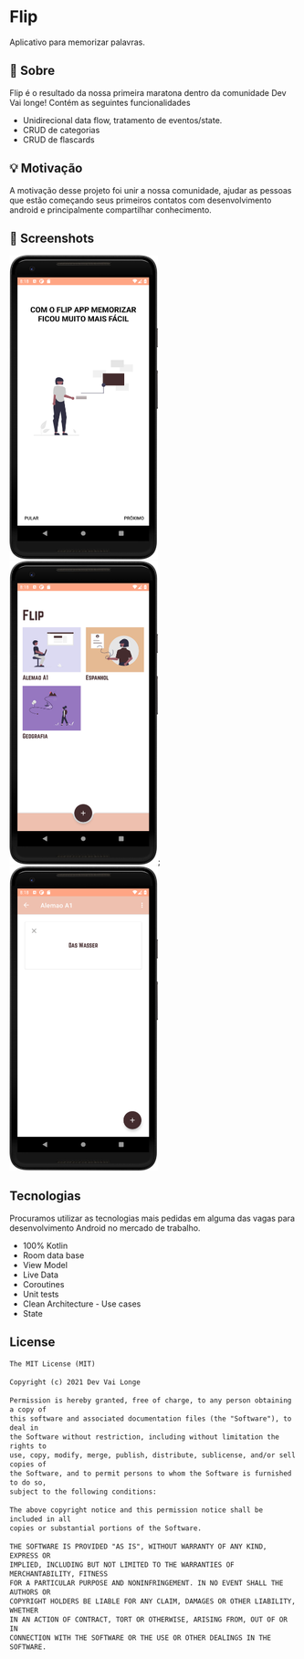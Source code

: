 # Flip
Aplicativo para memorizar palavras.

## :scroll: Sobre
Flip é o resultado da nossa primeira maratona dentro da comunidade Dev Vai longe!
Contém as seguintes funcionalidades
* Unidirecional data flow, tratamento de eventos/state.
* CRUD de categorias
* CRUD de flascards

## :bulb: Motivação
<!--- Optionally point readers to interesting parts of your submission. -->
<!--- What are you especially proud of? -->
A motivação desse projeto foi unir a nossa comunidade, ajudar as pessoas que estão começando seus primeiros contatos com desenvolvimento android e principalmente compartilhar conhecimento.

## :camera_flash: Screenshots
<!-- You can add more screenshots here if you like -->
<img src="/results/screenshot_1.png" width="260">&emsp;<img src="/results/screenshot_2.png" width="260">;<img src="/results/screenshot_3.png" width="260">

## Tecnologias
Procuramos utilizar as tecnologias mais pedidas em alguma das vagas para desenvolvimento Android no mercado de trabalho.
* 100% Kotlin
* Room data base
* View Model
* Live Data
* Coroutines
* Unit tests
* Clean Architecture - Use cases
* State

## License
```
The MIT License (MIT)

Copyright (c) 2021 Dev Vai Longe

Permission is hereby granted, free of charge, to any person obtaining a copy of
this software and associated documentation files (the "Software"), to deal in
the Software without restriction, including without limitation the rights to
use, copy, modify, merge, publish, distribute, sublicense, and/or sell copies of
the Software, and to permit persons to whom the Software is furnished to do so,
subject to the following conditions:

The above copyright notice and this permission notice shall be included in all
copies or substantial portions of the Software.

THE SOFTWARE IS PROVIDED "AS IS", WITHOUT WARRANTY OF ANY KIND, EXPRESS OR
IMPLIED, INCLUDING BUT NOT LIMITED TO THE WARRANTIES OF MERCHANTABILITY, FITNESS
FOR A PARTICULAR PURPOSE AND NONINFRINGEMENT. IN NO EVENT SHALL THE AUTHORS OR
COPYRIGHT HOLDERS BE LIABLE FOR ANY CLAIM, DAMAGES OR OTHER LIABILITY, WHETHER
IN AN ACTION OF CONTRACT, TORT OR OTHERWISE, ARISING FROM, OUT OF OR IN
CONNECTION WITH THE SOFTWARE OR THE USE OR OTHER DEALINGS IN THE SOFTWARE.
```
